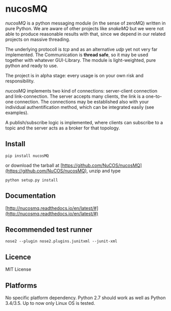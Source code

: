 # nucosMQ
*nucosMQ* is a python messaging module (in the sense of zeroMQ) written in pure Python. We are aware of other projects like *snakeMQ* but we were not able to produce 
reasonable results with that, since we depend in our related projects on massive threading.

The underlying protocoll is *tcp* and as an alternative *udp* yet not very far implemented. The Communication is **thread safe**, so it may be used 
together with whatever GUI-Library. The module is light-weighted, pure python and ready to use.

The project is in alpha stage: every usage is on your own risk and responsibility. 

*nucosMQ* implements two kind of connections: server-client connection and link-connection. The server accepts many clients, the link is a one-to-one connection.
The connections may be established also with your individual authentification method, which can be integrated easily (see examples). 

A publish/subscribe logic is implemented, where clients can subscribe to a topic and the server acts as a broker for that topology.

## Install
```
pip install nucosMQ
```
or download the tarball at [https://github.com/NuCOS/nucosMQ](https://github.com/NuCOS/nucosMQ), unzip and type
```
python setup.py install
```

## Documentation
[http://nucosmq.readthedocs.io/en/latest/#](http://nucosmq.readthedocs.io/en/latest/#)

## Recommended test runner
```
nose2 --plugin nose2.plugins.junitxml --junit-xml
```

## Licence
MIT License

## Platforms
No specific platform dependency. Python 2.7 should work as well as Python 3.4/3.5. Up to now only Linux OS is tested.


